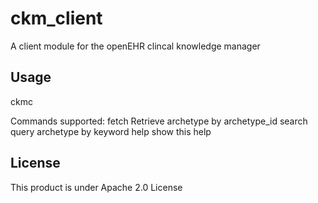 ckm_client
==========

A client module for the openEHR clincal knowledge manager

Usage
----------
ckmc <command> <args>

Commands supported:
  fetch    Retrieve archetype by archetype_id
  search   query archetype by keyword
  help     show this help

License
----------
This product is under Apache 2.0 License
